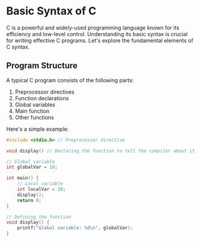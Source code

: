 # Basic Syntax of C

C is a powerful and widely-used programming language known for its efficiency and low-level control. Understanding its basic syntax is crucial for writing effective C programs. Let's explore the fundamental elements of C syntax.

## Program Structure

A typical C program consists of the following parts:

1. Preprocessor directives
2. Function declarations
3. Global variables
4. Main function
5. Other functions

Here's a simple example:

```c
#include <stdio.h> // Preprocessor directive

void display() // Declaring the function to tell the compiler about it

// Global variable
int globalVar = 10;

int main() {
    // Local variable
    int localVar = 20;
    display();
    return 0;
}

// Defining the function
void display() {
    printf("Global variable: %d\n", globalVar);
}
```



